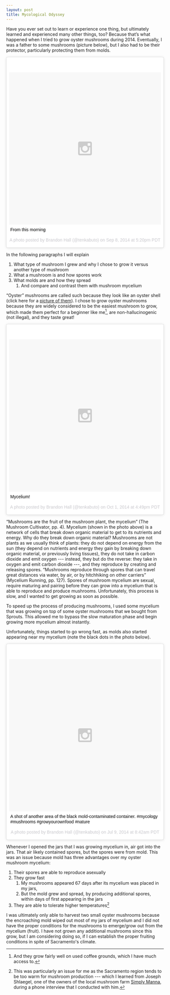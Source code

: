 ```yaml
---
layout: post
title: Mycological Odyssey
---
```


Have you ever set out to learn or experience one thing, but ultimately learned and experienced many other things, too? Because that’s what happened when I tried to grow oyster mushrooms during 2014. Eventually, I was a father to some mushrooms (picture below), but I also had to be their protector, particularly protecting them from molds.

<blockquote class="instagram-media" data-instgrm-captioned data-instgrm-version="6" style=" background:#FFF; border:0; border-radius:3px; box-shadow:0 0 1px 0 rgba(0,0,0,0.5),0 1px 10px 0 rgba(0,0,0,0.15); margin: 1px; max-width:658px; padding:0; width:99.375%; width:-webkit-calc(100% - 2px); width:calc(100% - 2px);"><div style="padding:8px;"> <div style=" background:#F8F8F8; line-height:0; margin-top:40px; padding:50% 0; text-align:center; width:100%;"> <div style=" background:url(data:image/png;base64,iVBORw0KGgoAAAANSUhEUgAAACwAAAAsCAMAAAApWqozAAAAGFBMVEUiIiI9PT0eHh4gIB4hIBkcHBwcHBwcHBydr+JQAAAACHRSTlMABA4YHyQsM5jtaMwAAADfSURBVDjL7ZVBEgMhCAQBAf//42xcNbpAqakcM0ftUmFAAIBE81IqBJdS3lS6zs3bIpB9WED3YYXFPmHRfT8sgyrCP1x8uEUxLMzNWElFOYCV6mHWWwMzdPEKHlhLw7NWJqkHc4uIZphavDzA2JPzUDsBZziNae2S6owH8xPmX8G7zzgKEOPUoYHvGz1TBCxMkd3kwNVbU0gKHkx+iZILf77IofhrY1nYFnB/lQPb79drWOyJVa/DAvg9B/rLB4cC+Nqgdz/TvBbBnr6GBReqn/nRmDgaQEej7WhonozjF+Y2I/fZou/qAAAAAElFTkSuQmCC); display:block; height:44px; margin:0 auto -44px; position:relative; top:-22px; width:44px;"></div></div> <p style=" margin:8px 0 0 0; padding:0 4px;"> <a href="https://www.instagram.com/p/stFQQCRIAv/" style=" color:#000; font-family:Arial,sans-serif; font-size:14px; font-style:normal; font-weight:normal; line-height:17px; text-decoration:none; word-wrap:break-word;" target="_blank">From this morning</a></p> <p style=" color:#c9c8cd; font-family:Arial,sans-serif; font-size:14px; line-height:17px; margin-bottom:0; margin-top:8px; overflow:hidden; padding:8px 0 7px; text-align:center; text-overflow:ellipsis; white-space:nowrap;">A photo posted by Brandon Hall (@tenkabuto) on <time style=" font-family:Arial,sans-serif; font-size:14px; line-height:17px;" datetime="2014-09-09T00:20:06+00:00">Sep 8, 2014 at 5:20pm PDT</time></p></div></blockquote>
<script async defer src="//platform.instagram.com/en_US/embeds.js"></script>

In the following paragraphs I will explain

1. What type of mushroom I grew and why I chose to grow it versus another type of mushroom
2. What a mushroom is and how spores work 
3. What molds are and how they spread 
    1. And compare and contrast them with mushroom mycelium

“Oyster” mushrooms are called such because they look like an oyster shell (click here for a [picture of them](http://commons.wikimedia.org/wiki/File:Pleurotus_ostreatus_JPG7.jpg#mediaviewer/File:Pleurotus_ostreatus_JPG7.jpg "'Pleurotus ostreatus JPG' by voir ci-dessous")). I chose to grow oyster mushrooms because they are widely considered to be the easiest mushroom to grow, which made them perfect for a beginner like me[^coffee-grounds], are non-hallucinogenic (not illegal), and they taste great!

[^coffee-grounds]: And they grow fairly well on used coffee grounds, which I have much access to.

<blockquote class="instagram-media" data-instgrm-captioned data-instgrm-version="6" style=" background:#FFF; border:0; border-radius:3px; box-shadow:0 0 1px 0 rgba(0,0,0,0.5),0 1px 10px 0 rgba(0,0,0,0.15); margin: 1px; max-width:658px; padding:0; width:99.375%; width:-webkit-calc(100% - 2px); width:calc(100% - 2px);"><div style="padding:8px;"> <div style=" background:#F8F8F8; line-height:0; margin-top:40px; padding:50% 0; text-align:center; width:100%;"> <div style=" background:url(data:image/png;base64,iVBORw0KGgoAAAANSUhEUgAAACwAAAAsCAMAAAApWqozAAAAGFBMVEUiIiI9PT0eHh4gIB4hIBkcHBwcHBwcHBydr+JQAAAACHRSTlMABA4YHyQsM5jtaMwAAADfSURBVDjL7ZVBEgMhCAQBAf//42xcNbpAqakcM0ftUmFAAIBE81IqBJdS3lS6zs3bIpB9WED3YYXFPmHRfT8sgyrCP1x8uEUxLMzNWElFOYCV6mHWWwMzdPEKHlhLw7NWJqkHc4uIZphavDzA2JPzUDsBZziNae2S6owH8xPmX8G7zzgKEOPUoYHvGz1TBCxMkd3kwNVbU0gKHkx+iZILf77IofhrY1nYFnB/lQPb79drWOyJVa/DAvg9B/rLB4cC+Nqgdz/TvBbBnr6GBReqn/nRmDgaQEej7WhonozjF+Y2I/fZou/qAAAAAElFTkSuQmCC); display:block; height:44px; margin:0 auto -44px; position:relative; top:-22px; width:44px;"></div></div> <p style=" margin:8px 0 0 0; padding:0 4px;"> <a href="https://www.instagram.com/p/toQCO4xINB/" style=" color:#000; font-family:Arial,sans-serif; font-size:14px; font-style:normal; font-weight:normal; line-height:17px; text-decoration:none; word-wrap:break-word;" target="_blank">Mycelium!</a></p> <p style=" color:#c9c8cd; font-family:Arial,sans-serif; font-size:14px; line-height:17px; margin-bottom:0; margin-top:8px; overflow:hidden; padding:8px 0 7px; text-align:center; text-overflow:ellipsis; white-space:nowrap;">A photo posted by Brandon Hall (@tenkabuto) on <time style=" font-family:Arial,sans-serif; font-size:14px; line-height:17px;" datetime="2014-10-01T23:49:30+00:00">Oct 1, 2014 at 4:49pm PDT</time></p></div></blockquote>
<script async defer src="//platform.instagram.com/en_US/embeds.js"></script>

“Mushrooms are the fruit of the mushroom plant, the mycelium” (The Mushroom Cultivator, pp. 4).
Mycelium (shown in the photo above) is a network of cells that break down organic material to get to its nutrients and energy.
Why do they break down organic material? Mushrooms are not plants as we usually think of plants:
    they do not depend on energy from the sun (they depend on nutrients and energy they gain by breaking down organic material, or previously living tissues),
    they do not take in carbon dioxide and emit oxygen --- instead, they but do the reverse: they take in oxygen and emit carbon dioxide ---,
    and they reproduce by creating and releasing spores.
“Mushrooms reproduce through spores that can travel great distances via water, by air, or by hitchhiking on other carriers” (Mycelium Running, pp. 127). 
Spores of mushroom mycelium are sexual, require maturing and pairing before they can grow into a mycelium that is able to reproduce and produce mushrooms. 
Unfortunately, this process is slow, and I wanted to get growing as soon as possible.

To speed up the process of producing mushrooms, I used some mycelium that was growing on top of some oyster mushrooms that we bought from Sprouts.
This allowed me to bypass the slow maturation phase and begin growing more mycelium almost instantly.

Unfortunately, things started to go wrong fast, as molds also started appearing near my mycelium (note the black dots in the photo below).

<blockquote class="instagram-media" data-instgrm-captioned data-instgrm-version="6" style=" background:#FFF; border:0; border-radius:3px; box-shadow:0 0 1px 0 rgba(0,0,0,0.5),0 1px 10px 0 rgba(0,0,0,0.15); margin: 1px; max-width:658px; padding:0; width:99.375%; width:-webkit-calc(100% - 2px); width:calc(100% - 2px);"><div style="padding:8px;"> <div style=" background:#F8F8F8; line-height:0; margin-top:40px; padding:50% 0; text-align:center; width:100%;"> <div style=" background:url(data:image/png;base64,iVBORw0KGgoAAAANSUhEUgAAACwAAAAsCAMAAAApWqozAAAAGFBMVEUiIiI9PT0eHh4gIB4hIBkcHBwcHBwcHBydr+JQAAAACHRSTlMABA4YHyQsM5jtaMwAAADfSURBVDjL7ZVBEgMhCAQBAf//42xcNbpAqakcM0ftUmFAAIBE81IqBJdS3lS6zs3bIpB9WED3YYXFPmHRfT8sgyrCP1x8uEUxLMzNWElFOYCV6mHWWwMzdPEKHlhLw7NWJqkHc4uIZphavDzA2JPzUDsBZziNae2S6owH8xPmX8G7zzgKEOPUoYHvGz1TBCxMkd3kwNVbU0gKHkx+iZILf77IofhrY1nYFnB/lQPb79drWOyJVa/DAvg9B/rLB4cC+Nqgdz/TvBbBnr6GBReqn/nRmDgaQEej7WhonozjF+Y2I/fZou/qAAAAAElFTkSuQmCC); display:block; height:44px; margin:0 auto -44px; position:relative; top:-22px; width:44px;"></div></div> <p style=" margin:8px 0 0 0; padding:0 4px;"> <a href="https://www.instagram.com/p/qPFjsmxIEj/" style=" color:#000; font-family:Arial,sans-serif; font-size:14px; font-style:normal; font-weight:normal; line-height:17px; text-decoration:none; word-wrap:break-word;" target="_blank">A shot of another area of the black mold-contaminated container. #mycology #mushrooms #growyourownfood #nature</a></p> <p style=" color:#c9c8cd; font-family:Arial,sans-serif; font-size:14px; line-height:17px; margin-bottom:0; margin-top:8px; overflow:hidden; padding:8px 0 7px; text-align:center; text-overflow:ellipsis; white-space:nowrap;">A photo posted by Brandon Hall (@tenkabuto) on <time style=" font-family:Arial,sans-serif; font-size:14px; line-height:17px;" datetime="2014-07-09T15:42:45+00:00">Jul 9, 2014 at 8:42am PDT</time></p></div></blockquote>
<script async defer src="//platform.instagram.com/en_US/embeds.js"></script>

Whenever I opened the jars that I was growing mycelium in, air got into the jars. That air likely contained spores, but the spores were from mold. This was an issue because mold has three advantages over my oyster mushroom mycelium: 

1. Their spores are able to reproduce asexually 
2. They grow fast 
    1. My mushrooms appeared 67 days after its mycelium was placed in my jars, 
    2. But the mold grew and spread, by producing additional spores, within days of first appearing in the jars
3. They are able to tolerate higher temperatures[^interview]

[^interview]: This was particularly an issue for me as the Sacramento region tends to be too warm for mushroom production --- which I learned from Joseph Shlaegel, one of the owners of the local mushroom farm [Simply Manna](http://simplymanna.com "Simply Manna"), during a phone interview that I conducted with him.

I was ultimately only able to harvest two small oyster mushrooms because the encroaching mold wiped out most of my jars of mycelium and I did not have the proper conditions for the mushrooms to emerge/grow out from the mycelium (fruit). I have not grown any additional mushrooms since this grow, but I am considering doing so, if I can establish the proper fruiting conditions in spite of Sacramento's climate.